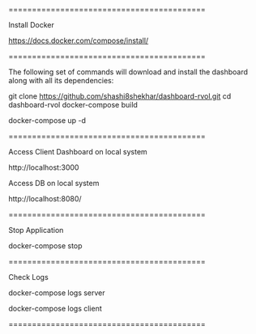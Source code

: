 ==========================================

Install Docker

https://docs.docker.com/compose/install/

==========================================

The following set of commands will download and install the dashboard along with all its dependencies:

git clone https://github.com/shashi8shekhar/dashboard-rvol.git
cd dashboard-rvol
docker-compose build

docker-compose up -d

==========================================

Access Client Dashboard on local system

http://localhost:3000

Access DB on local system

http://localhost:8080/

==========================================

Stop Application

docker-compose stop

==========================================

Check Logs

docker-compose logs server

docker-compose logs client


==========================================